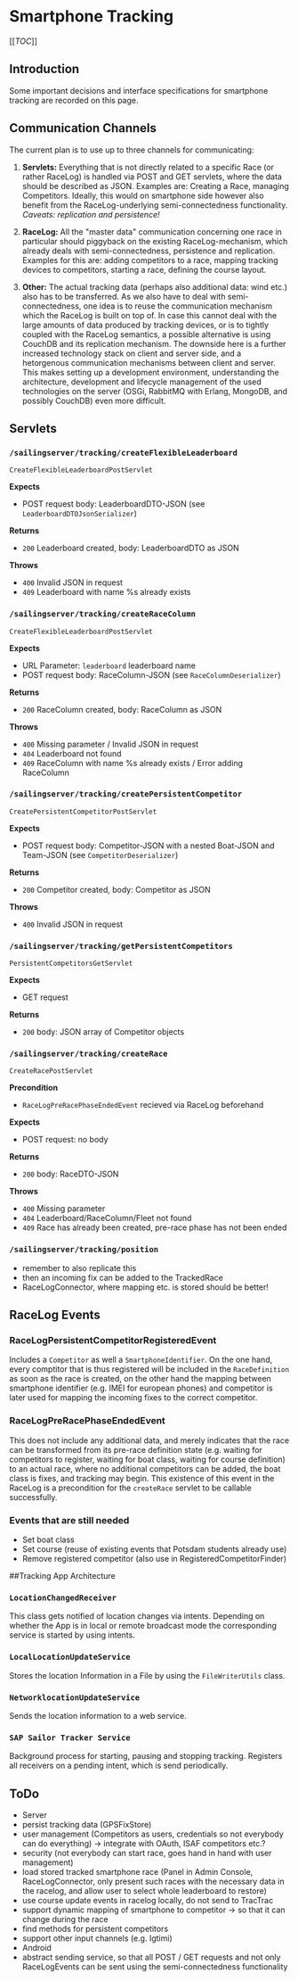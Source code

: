 # Smartphone Tracking

[[_TOC_]]

## Introduction
Some important decisions and interface specifications for smartphone tracking are recorded on this page.

## Communication Channels
The current plan is to use up to three channels for communicating:

1. **Servlets:** Everything that is not directly related to a specific Race (or rather RaceLog) is handled via POST and GET servlets, where the data should be described as JSON. Examples are: Creating a Race, managing Competitors. Ideally, this would on smartphone side however also benefit from the RaceLog-underlying semi-connectedness functionality. _Caveats: replication and persistence!_

2. **RaceLog:** All the "master data" communication concerning one race in particular should piggyback on the existing RaceLog-mechanism, which already deals with semi-connectedness, persistence and replication. Examples for this are: adding competitors to a race, mapping tracking devices to competitors, starting a race, defining the course layout.

3. **Other:** The actual tracking data (perhaps also additional data: wind etc.) also has to be transferred. As we also have to deal with semi-connectedness, one idea is to reuse the communication mechanism which the RaceLog is built on top of. In case this cannot deal with the large amounts of data produced by tracking devices, or is to tightly coupled with the RaceLog semantics, a possible alternative is using CouchDB and its replication mechanism. The downside here is a further increased technology stack on client and server side, and a hetorgenous communication mechanisms between client and server. This makes setting up a development environment, understanding the architecture, development and lifecycle management of the used technologies on the server (OSGi, RabbitMQ with Erlang, MongoDB, and possibly CouchDB) even more difficult.

## Servlets
### `/sailingserver/tracking/createFlexibleLeaderboard`
`CreateFlexibleLeaderboardPostServlet`

**Expects**
* POST request body: LeaderboardDTO-JSON (see `LeaderboardDTOJsonSerializer`)

**Returns**
* `200` Leaderboard created, body: LeaderboardDTO as JSON

**Throws**
* `400` Invalid JSON in request
* `409` Leaderboard with name %s already exists

### `/sailingserver/tracking/createRaceColumn`
`CreateFlexibleLeaderboardPostServlet`

**Expects**
* URL Parameter: `leaderboard` leaderboard name
* POST request body: RaceColumn-JSON (see `RaceColumnDeserializer`)

**Returns**
* `200` RaceColumn created, body: RaceColumn as JSON

**Throws**
* `400` Missing parameter / Invalid JSON in request
* `404` Leaderboard not found
* `409` RaceColumn with name %s already exists / Error adding RaceColumn

### `/sailingserver/tracking/createPersistentCompetitor`
`CreatePersistentCompetitorPostServlet`

**Expects**
* POST request body: Competitor-JSON with a nested Boat-JSON and Team-JSON (see `CompetitorDeserializer`)

**Returns**
* `200` Competitor created, body: Competitor as JSON

**Throws**
* `400` Invalid JSON in request

### `/sailingserver/tracking/getPersistentCompetitors`
`PersistentCompetitorsGetServlet`

**Expects**
* GET request

**Returns**
* `200` body: JSON array of Competitor objects

### `/sailingserver/tracking/createRace`
`CreateRacePostServlet`

**Precondition**
* `RaceLogPreRacePhaseEndedEvent` recieved via RaceLog beforehand

**Expects**
* POST request: no body

**Returns**
* `200` body: RaceDTO-JSON

**Throws**
* `400` Missing parameter
* `404` Leaderboard/RaceColumn/Fleet not found
* `409` Race has already been created, pre-race phase has not been ended

### `/sailingserver/tracking/position`
* remember to also replicate this
* then an incoming fix can be added to the TrackedRace
* RaceLogConnector, where mapping etc. is stored should be better!


## RaceLog Events
### RaceLogPersistentCompetitorRegisteredEvent
Includes a `Competitor` as well a `SmartphoneIdentifier`. On the one hand, every comptitor that is thus registered will be included in the `RaceDefinition` as soon as the race is created, on the other hand the mapping between smartphone identifier (e.g. IMEI for european phones) and competitor is later used for mapping the incoming fixes to the correct competitor.

### RaceLogPreRacePhaseEndedEvent
This does not include any additional data, and merely indicates that the race can be transformed from its pre-race definition state (e.g. waiting for competitors to register, waiting for boat class, waiting for course definition) to an actual race, where no additional competitors can be added, the boat class is fixes, and tracking may begin. This existence of this event in the RaceLog is a precondition for the `createRace` servlet to be callable successfully.

### Events that are still needed
* Set boat class
* Set course (reuse of existing events that Potsdam students already use)
* Remove registered competitor (also use in RegisteredCompetitorFinder)

##Tracking App Architecture

### `LocationChangedReceiver`
This class gets notified of location changes via intents. Depending on whether the App is in local or remote broadcast mode the corresponding service is started by using intents.

### `LocalLocationUpdateService`
Stores the location Information in a File by using the `FileWriterUtils` class.

### `NetworklocationUpdateService`
Sends the location information to a web service.

### `SAP Sailor Tracker Service`
Background process for starting, pausing and stopping tracking. Registers all receivers on a pending intent, which is send periodically.

## ToDo
* Server
 * persist tracking data (GPSFixStore)
 * user management (Competitors as users, credentials so not everybody can do everything)
   -> integrate with OAuth, ISAF competitors etc.?
 * security (not everybody can start race, goes hand in hand with user management)
 * load stored tracked smartphone race (Panel in Admin Console, RaceLogConnector, only present such races with the necessary data in the racelog, and allow user to select whole leaderboard to restore)
 * use course update events in racelog locally, do not send to TracTrac
 * support dynamic mapping of smartphone to competitor -> so that it can change during the race
 * find methods for persistent competitors
 * support other input channels (e.g. Igtimi)
* Android
 * abstract sending service, so that all POST / GET requests and not only RaceLogEvents can be sent using the semi-connectedness functionality